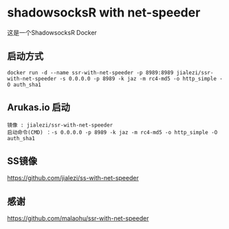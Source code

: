 # shadowsocksR with net-speeder
这是一个ShadowsocksR Docker
## 启动方式

```
docker run -d --name ssr-with-net-speeder -p 8989:8989 jialezi/ssr-with-net-speeder -s 0.0.0.0 -p 8989 -k jaz -m rc4-md5 -o http_simple -O auth_sha1

```


## Arukas.io 启动

```
镜像 : jialezi/ssr-with-net-speeder
启动命令(CMD) ：-s 0.0.0.0 -p 8989 -k jaz -m rc4-md5 -o http_simple -O auth_sha1
```



## SS镜像
https://github.com/jialezi/ss-with-net-speeder



## 感谢
https://github.com/malaohu/ssr-with-net-speeder
